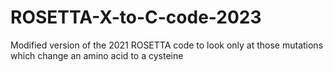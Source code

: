 # ROSETTA-X-to-C-code-2023
Modified version of the 2021 ROSETTA code to look only at those mutations which change an amino acid to a cysteine
